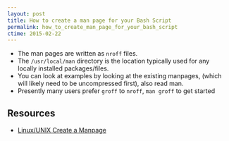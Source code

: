 ```yaml
---
layout: post
title: How to create a man page for your Bash Script
permalink: how_to_create_man_page_for_your_bash_script
ctime: 2015-02-22
---
```

    
- The man pages are written as `nroff` files.
- The `/usr/local/man` directory is the location typically used for any locally installed packages/files.
- You can look at examples by looking at the existing manpages, (which will likely need to be uncompressed first), also read man.
- Presently many users prefer `groff` to `nroff`, `man groff` to get started


Resources
---
- [Linux/UNIX Create a Manpage](http://www.cyberciti.biz/faq/linux-unix-creating-a-manpage/)